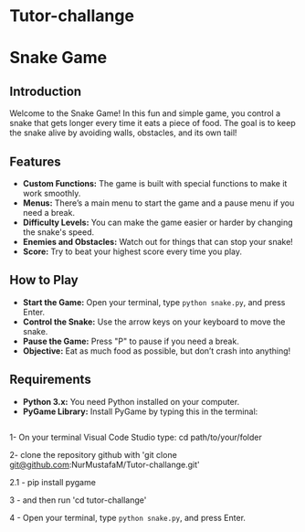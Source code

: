 # Tutor-challange

# Snake Game

## Introduction
Welcome to the Snake Game! In this fun and simple game, you control a snake that gets longer every time it eats a piece of food. The goal is to keep the snake alive by avoiding walls, obstacles, and its own tail!

## Features
- **Custom Functions:** The game is built with special functions to make it work smoothly.
- **Menus:** There’s a main menu to start the game and a pause menu if you need a break.
- **Difficulty Levels:** You can make the game easier or harder by changing the snake's speed.
- **Enemies and Obstacles:** Watch out for things that can stop your snake!
- **Score:** Try to beat your highest score every time you play.

## How to Play
- **Start the Game:** Open your terminal, type `python snake.py`, and press Enter.
- **Control the Snake:** Use the arrow keys on your keyboard to move the snake.
- **Pause the Game:** Press "P" to pause if you need a break.
- **Objective:** Eat as much food as possible, but don’t crash into anything!

## Requirements
- **Python 3.x:** You need Python installed on your computer.
- **PyGame Library:** Install PyGame by typing this in the terminal:
  ```bash

 1- On your terminal Visual Code Studio type: cd path/to/your/folder

 2- clone the repository github with 'git clone git@github.com:NurMustafaM/Tutor-challange.git'

 2.1 - pip install pygame

 3 - and then run 'cd tutor-challange'

 4 -  Open your terminal, type `python snake.py`, and press Enter.
